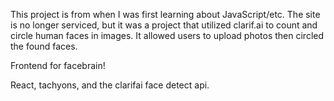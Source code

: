 This project is from when I was first learning about JavaScript/etc. The site is no longer serviced, but it was a project that utilized clarif.ai to count and circle human faces in images. It allowed users to upload photos then circled the found faces.

Frontend for facebrain!

React, tachyons, and the clarifai face detect api.

